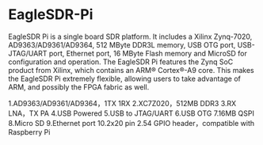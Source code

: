 # EagleSDR-Pi
EagleSDR Pi is a single board SDR platform. It includes a Xilinx Zynq-7020, AD9363/AD9361/AD9364, 512 MByte DDR3L memory, USB OTG port, USB-JTAG/UART port, Ethernet port, 16 MByte Flash memory and MicroSD for configuration and operation. The EagleSDR Pi features the Zynq SoC product from Xilinx, which contains an ARM® Cortex®-A9 core. This makes the EagleSDR Pi extremely flexible, allowing users to take advantage of ARM, and possibly the FPGA fabric as well.

1.AD9363/AD9361/AD9364，1TX 1RX
2.XC7Z020，512MB DDR3
3.RX LNA，TX PA
4.USB Powered
5.USB to JTAG/UART
6.USB OTG
7.16MB QSPI
8.Micro SD
9.Ethernet port
10.2x20 pin 2.54 GPIO header，compatible with Raspberry Pi
